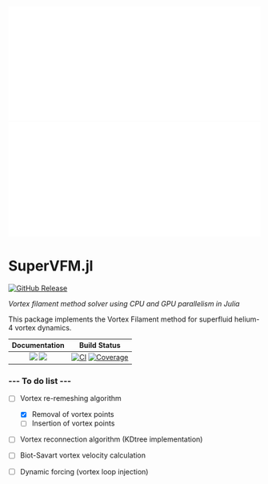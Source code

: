 ![Logo](docs/src/assets/logo-light.svg#gh-light-mode-only)
![Logo](docs/src/assets/logo-dark.svg#gh-dark-mode-only)

# SuperVFM.jl
[![GitHub Release](https://img.shields.io/github/v/release/pstasiak2000/SuperVFM)](https://github.com/pstasiak2000/SuperVFM/releases/latest)

*Vortex filament method solver using CPU and GPU parallelism in Julia*

This package implements the Vortex Filament method for superfluid helium-4 vortex dynamics. 

| **Documentation**                                                         | **Build Status**                                                                                |
|:-------------------------------------------------------------------------:|:-----------------------------------------------------------------------------------------------:|
| [![][docs-dev-img]][docs-dev-url] [![][docs-stable-img]][docs-stable-url] |[![CI](https://github.com/pstasiak2000/SuperVFM/actions/workflows/CI.yml/badge.svg?branch=main)](https://github.com/pstasiak2000/SuperVFM/actions/workflows/CI.yml) [![Coverage](https://codecov.io/gh/pstasiak2000/SuperVFM.jl/branch/main/graph/badge.svg)](https://codecov.io/gh/pstasiak2000/SuperVFM.jl) |

### --- To do list ---

- [ ]  Vortex re-remeshing algorithm
    - [x]  Removal of vortex points 
    - [ ]  Insertion of vortex points
- [ ]  Vortex reconnection algorithm (KDtree implementation)
- [ ]  Biot-Savart vortex velocity calculation
- [ ]  Dynamic forcing (vortex loop injection)




[docs-stable-img]: https://img.shields.io/badge/docs-stable-blue.svg
[docs-stable-url]: https://pstasiak2000.github.io/SuperVFM/stable/

[docs-dev-img]: https://img.shields.io/badge/docs-dev-blue.svg
[docs-dev-url]: https://pstasiak2000.github.io/SuperVFM/dev/

